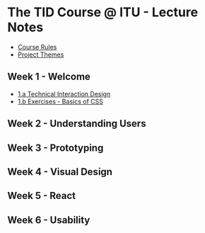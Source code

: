 # The TID Course @ ITU - Lecture Notes

- [Course Rules](Course%20Rules.md)
- [Project Themes](Project-Themes.md)
## Week 1 - Welcome
- [1.a Technical Interaction Design](Lectures/1.a%20Technical%20Interaction%20Design.md)
- [1.b Exercises - Basics of CSS](Lectures/1.b%20Exercises%20-%20Basics%20of%20CSS.md)


## Week 2 - Understanding Users

## Week 3 - Prototyping

## Week 4 - Visual Design

## Week 5 - React 

## Week 6 - Usability 


